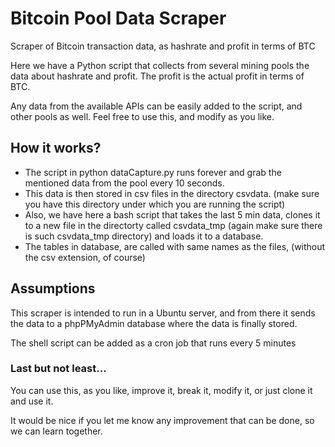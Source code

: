 # Bitcoin Pool Data Scraper
Scraper of Bitcoin transaction data, as hashrate and profit in terms of BTC


Here we have a Python script that collects from several mining pools the data about hashrate and profit. The profit is the actual profit in terms of BTC. 


Any data from the available APIs can be easily added to the script, and other pools as well. Feel free to use this, and modify as you like. 


## How it works?

* The script in python dataCapture.py runs forever and grab the mentioned data from the pool every 10 seconds. 
* This data is then stored in csv files in the directory csvdata. (make sure you have this directory under which you are running the script)
* Also, we have here a bash script that takes the last 5 min data, clones it to a new file in the directorty called csvdata_tmp (again make sure there is such csvdata_tmp directory) and loads it to a database.
* The tables in database, are called with same names as the files, (without the csv extension, of course)


## Assumptions

This scraper is intended to run in a Ubuntu server, and from there it sends the data to a phpPMyAdmin database where the data is finally stored.

The shell script can be added as a cron job that runs every 5 minutes

### Last but not least...

You can use this, as you like, improve it, break it, modify it, or just clone it and use it. 

It would be nice if you let me know any improvement that can be done, so we can learn together.
